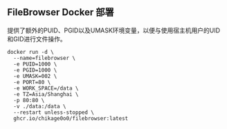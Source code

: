 ## FileBrowser Docker 部署

提供了额外的PUID、PGID以及UMASK环境变量，以便与使用宿主机用户的UID和GID进行文件操作。

```shell
docker run -d \
  --name=filebrowser \
  -e PUID=1000 \
  -e PGID=1000 \
  -e UMASK=002 \
  -e PORT=80 \
  -e WORK_SPACE=/data \
  -e TZ=Asia/Shanghai \
  -p 80:80 \
  -v ./data:/data \
  --restart unless-stopped \
  ghcr.io/chikage0o0/filebrowser:latest
```